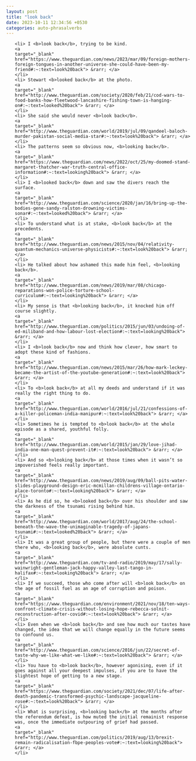 ```yaml
---
layout: post
title: "look back"
date: 2023-10-11 12:34:56 +0530
categories: auto-phrasalverbs
---
```

<ol>

    <li> I <b>look back</b>, trying to be kind.
    <a 
    target="_blank" 
    href="https://www.theguardian.com/news/2023/mar/09/foreign-mothers-foreign-tongues-in-another-universe-she-could-have-been-my-friend#:~:text=look%20back"> &rarr; </a>
    </li>
    <li> Stewart <b>looked back</b> at the photo.
    <a 
    target="_blank" 
    href="http://www.theguardian.com/society/2020/feb/21/cod-wars-to-food-banks-how-fleetwood-lancashire-fishing-town-is-hanging-on#:~:text=looked%20back"> &rarr; </a>
    </li>
    <li> She said she would never <b>look back</b>.
    <a 
    target="_blank" 
    href="http://www.theguardian.com/world/2019/jul/09/qandeel-baloch-murder-pakistan-social-media-star#:~:text=look%20back"> &rarr; </a>
    </li>
    <li> The patterns seem so obvious now, <b>looking back</b>.
    <a 
    target="_blank" 
    href="https://www.theguardian.com/news/2022/oct/25/my-doomed-stand-margaret-thatcher-war-truth-central-office-information#:~:text=looking%20back"> &rarr; </a>
    </li>
    <li> I <b>looked back</b> down and saw the divers reach the surface.
    <a 
    target="_blank" 
    href="http://www.theguardian.com/science/2020/jan/16/bring-up-the-bodies-gene-sandy-ralston-drowning-victims-sonar#:~:text=looked%20back"> &rarr; </a>
    </li>
    <li> To understand what is at stake, <b>look back</b> at the precedents.
    <a 
    target="_blank" 
    href="http://www.theguardian.com/news/2015/nov/04/relativity-quantum-mechanics-universe-physicists#:~:text=look%20back"> &rarr; </a>
    </li>
    <li> He talked about how ashamed this made him feel, <b>looking back</b>.
    <a 
    target="_blank" 
    href="http://www.theguardian.com/news/2019/mar/08/chicago-reparations-won-police-torture-school-curriculum#:~:text=looking%20back"> &rarr; </a>
    </li>
    <li> My sense is that <b>looking back</b>, it knocked him off course slightly.
    <a 
    target="_blank" 
    href="http://www.theguardian.com/politics/2015/jun/03/undoing-of-ed-miliband-and-how-labour-lost-election#:~:text=looking%20back"> &rarr; </a>
    </li>
    <li> I <b>look back</b> now and think how clever, how smart to adopt these kind of fashions.
    <a 
    target="_blank" 
    href="http://www.theguardian.com/news/2015/mar/26/how-mark-leckey-became-the-artist-of-the-youtube-generation#:~:text=look%20back"> &rarr; </a>
    </li>
    <li> To <b>look back</b> at all my deeds and understand if it was really the right thing to do.
    <a 
    target="_blank" 
    href="http://www.theguardian.com/world/2016/jul/21/confessions-of-a-killer-policeman-india-manipur#:~:text=look%20back"> &rarr; </a>
    </li>
    <li> Sometimes he is tempted to <b>look back</b> at the whole episode as a shared, youthful folly.
    <a 
    target="_blank" 
    href="http://www.theguardian.com/world/2015/jan/29/love-jihad-india-one-man-quest-prevent-it#:~:text=look%20back"> &rarr; </a>
    </li>
    <li> And so <b>looking back</b> at those times when it wasn’t so impoverished feels really important.
    <a 
    target="_blank" 
    href="http://www.theguardian.com/news/2019/aug/09/ball-pits-water-slides-playground-design-eric-mcmillan-childrens-village-ontario-place-toronto#:~:text=looking%20back"> &rarr; </a>
    </li>
    <li> As he did so, he <b>looked back</b> over his shoulder and saw the darkness of the tsunami rising behind him.
    <a 
    target="_blank" 
    href="http://www.theguardian.com/world/2017/aug/24/the-school-beneath-the-wave-the-unimaginable-tragedy-of-japans-tsunami#:~:text=looked%20back"> &rarr; </a>
    </li>
    <li> It was a great group of people, but there were a couple of men there who, <b>looking back</b>, were absolute cunts.
    <a 
    target="_blank" 
    href="http://www.theguardian.com/tv-and-radio/2019/may/17/sally-wainwright-gentleman-jack-happy-valley-last-tango-in-halifax#:~:text=looking%20back"> &rarr; </a>
    </li>
    <li> If we succeed, those who come after will <b>look back</b> on the age of fossil fuel as an age of corruption and poison.
    <a 
    target="_blank" 
    href="https://www.theguardian.com/environment/2021/nov/18/ten-ways-confront-climate-crisis-without-losing-hope-rebecca-solnit-reconstruction-after-covid#:~:text=look%20back"> &rarr; </a>
    </li>
    <li> Even when we <b>look back</b> and see how much our tastes have changed, the idea that we will change equally in the future seems to confound us.
    <a 
    target="_blank" 
    href="http://www.theguardian.com/science/2016/jun/22/secret-of-taste-why-we-like-what-we-like#:~:text=look%20back"> &rarr; </a>
    </li>
    <li> You have to <b>look back</b>, however agonising, even if it goes against all your deepest impulses, if you are to have the slightest hope of getting to a new stage.
    <a 
    target="_blank" 
    href="https://www.theguardian.com/society/2021/dec/07/life-after-death-pandemic-transformed-psychic-landscape-jacqueline-rose#:~:text=look%20back"> &rarr; </a>
    </li>
    <li> What is surprising, <b>looking back</b> at the months after the referendum defeat, is how muted the initial remainist response was, once the immediate outpouring of grief had passed.
    <a 
    target="_blank" 
    href="http://www.theguardian.com/politics/2019/aug/13/brexit-remain-radicalisation-fbpe-peoples-vote#:~:text=looking%20back"> &rarr; </a>
    </li>